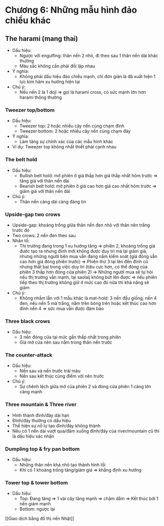 # Chương 6: Những mẫu hình đảo chiều khác

## The harami (mang thai)
- Dấu hiệu:
    - Ngược với engulfing: thân nến 2 nhỏ, đi theo sau 1 thân nến dài khác thường
    - Màu sắc không cần phải đối lập nhau
- Ý nghĩa:
    - Không phải dấu hiệu đảo chiều mạnh, chỉ đơn giản là đã xuất hiện 1 lực kìm hãm xu hướng hiện tại
- Chú ý:
    - Nếu nến 2 là 1 doji ⇒ gọi là harami cross, có sức mạnh lớn hơn harami thông thường

### Tweezer top/bottom

- Dấu hiệu:
    - Tweezer top: 2 hoặc nhiều cây nến cùng chạm đỉnh
    - Tweezer bottom: 2 hoặc nhiều cây nến cùng chạm đáy
- Ý nghĩa:
    - Làm tăng sự chính xác của các mẫu hình khác
- Ví dụ:
    Tweezer top không nhất thiết phải cạnh nhau
### The belt hold

- Dấu hiệu:
    - Bullish belt hold: mở phiên ở giá thấp hơn giá thấp nhất hôm trước ⇒ tăng giá với thân nến dài
    - Bearish belt hold: mở phiên ở giá cao hơn giá cao nhất hôm trước ⇒ giảm giá với thân nến dài
- Chú ý:
    - Thân nến càng dài càng đáng tin

### Upside-gap two crows

- Upside-gap: khoảng trống giữa thân nến đen nhỏ với thân nên trắng trước đó
- Two crows: 2 nến đen theo sau
- Nhân tố:
    - Thị trường đang trong 1 xu hướng tăng ⇒ phiên 2, khoảng trống giá đước tạo ra nhưng đỉnh mới không được duy trì mà lại giảm giá, nhưng những người bên mua vẫn đang nắm kiểm soát (giá đóng vẫn cao hơn giá đóng phiên trước) ⇒ Phiên thứ 3 lại lên đến đỉnh cũ nhưng thất bại trong việc duy trì (tiêu cực hơn, có thể đóng của phiên 3 thấp hơn đóng cửa phiên 2) ⇒ Những người mua sẽ tự hỏi nếu thị trường vẫn mạnh, tại saolaij không bứt lên được ⇒ nếu phiên tiếp theo thị trường không giữ ở mức cao đó nữa thì khả năng sẽ giảm
- Chú ý:
    - Không nhầm lẫn với 1 mẫu khác là mat-hold: 3 nến đầu giống, nến 4 đen, nếu nến 5 mà trắng, nằm trên bóng trên hoặc kết thúc cao hơn đỉnh nến 4 ⇒ sức mua vẫn được đảm bảo

### Three black crows
- Dấu hiệu:
    - 3 nến đóng cửa tại mức gần thấp nhất trong phiên
    - Giá mở cửa nên sau nằm trong thân nến trước

### The counter-attack
- Dấu hiệu:
    - Nến sau và nến trước trái màu
    - Nến sau kết thúc cùng điểm với nên trước
- Chú ý:
    - Sự chênh lệch giữa mở của phiên 2 và đóng cửa phiên 1 càng lớn càng mạnh

### Three mountain & Three river
- Hình thành đỉnh/đáy dài hạn
- Đỉnh/đáy thường có dấu hiệu
- Thể hiện sự nỗ lự tạo đỉnh/đáy không thành
- Nếu có 1 nến dài vượt qua/đâm xuống đỉnh/đáy của river/mountain cũ thì là dấu hiệu xác nhận

### Dumpling top & fry pan bottom
- Dấu hiệu:
    - Những thân nến khá nhỏ tạo thành hình lồi
    - Khi có 1 khoảng trống tăng/giảm giá ⇒ khẳng định xu hướng

### Tower top & tower bottom
- Dấu hiệu:
    - Top: Đang tăng ⇒ 1 vài cây tăng mạnh ⇒ chậm dầm ⇒ Kết thúc bởi 1 nến giảm mạnh
    - Bottom: ngược lại

[[Giao dịch bằng đồ thị nến Nhật]]